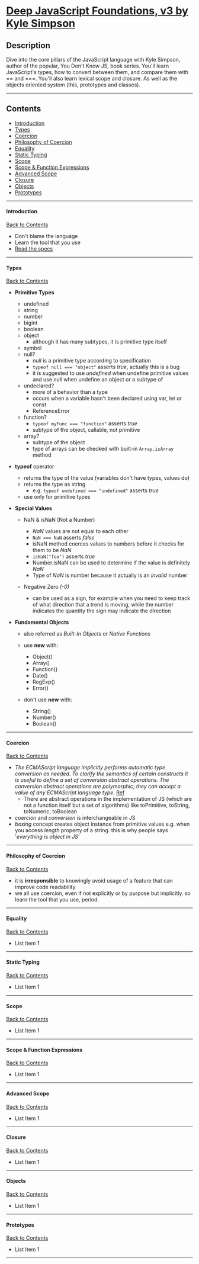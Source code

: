 # [Deep JavaScript Foundations, v3 by Kyle Simpson](https://frontendmasters.com/courses/deep-javascript-v3/)

## Description

Dive into the core pillars of the JavaScript language with Kyle Simpson, author of the popular, You Don't Know JS, book series. You'll learn JavaScript's types, how to convert between them, and compare them with == and ===. You'll also learn lexical scope and closure. As well as the objects oriented system (this, prototypes and classes).

---

## Contents

- [Introduction](#introduction)
- [Types](#types)
- [Coercion](#coercion)
- [Philosophy of Coercion](#philosophy-of-coercion)
- [Equality](#equality)
- [Static Typing](#static-typing)
- [Scope](#scope)
- [Scope & Function Expressions](#scope-function-expressions)
- [Advanced Scope](#advanced-scope)
- [Closure](#closure)
- [Objects](#objects)
- [Prototypes](#prototypes)

---

#### <span id="introduction">Introduction</span>

[Back to Contents](#contents)

- Don't blame the language
- Learn the tool that you use
- [Read the specs](https://www.google.com/search?q=ECMAScript+latest+language+specification&oq=ECMAScript+latest+language+specification&aqs=chrome..69i57j0i546l4.4283j0j4&sourceid=chrome&ie=UTF-8)

---

#### <span id="types">Types</span>

[Back to Contents](#contents)

- **Primitive Types**

  - undefined
  - string
  - number
  - bigint
  - boolean
  - object
    - although it has many subtypes, it is primitive type itself
  - symbol
  - null?
    - _null_ is a primitive type according to specification
    - `typeof null === "object"` asserts _true_, actually this is a bug
    - it is suggested to use _undefined_ when undefine primitive values and use _null_ when undefine an object or a subtype of
  - undeclared?
    - more of a behavior than a type
    - occurs when a variable hasn't been declared using var, let or const
    - ReferenceError
  - function?
    - `typeof myFunc === "function"` asserts _true_
    - subtype of the object, callable, not primitive
  - array?
    - subtype of the object
    - type of arrays can be checked with built-in `Array.isArray` method

- **typeof** operator

  - returns the type of the value (variables don't have types, values do)
  - returns the type as string
    - e.g. `typeof undefined === "undefined"` asserts _true_
  - use only for primitive types

- **Special Values**

  - NaN & isNaN (Not a Number)

    - _NaN_ values are not equal to each other
    - `NaN === NaN` asserts _false_
    - isNaN method coerces values to numbers before it checks for them to be _NaN_
    - `isNaN("foo")` asserts _true_
    - Number.isNaN can be used to determine if the value is definitely _NaN_
    - Type of _NaN_ is number because it actually is an _invalid_ number

  - Negative Zero _(-0)_
    - can be used as a sign, for example when you need to keep track of what direction that a trend is moving, while the number indicates the quantity the sign may indicate the direction

- **Fundamental Objects**

  - also referred as _Built-In Objects_ or _Native Functions_

  - use **new** with:

    - Object()
    - Array()
    - Function()
    - Date()
    - RegExp()
    - Error()

  - don't use **new** with:
    - String()
    - Number()
    - Boolean()

---

#### <span id="coercion">Coercion</span>

[Back to Contents](#contents)

- _The ECMAScript language implicitly performs automatic type conversion as needed. To clarify the semantics of certain constructs it is useful to define a set of conversion abstract operations. The conversion abstract operations are polymorphic; they can accept a value of any ECMAScript language type._ [Ref](https://262.ecma-international.org/13.0/#sec-abstract-operations:~:text=The%20ECMAScript%20language%20implicitly%20performs%20automatic%20type%20conversion%20as%20needed.%20To%20clarify%20the%20semantics%20of%20certain%20constructs%20it%20is%20useful%20to%20define%20a%20set%20of%20conversion%20abstract%20operations.%20The%20conversion%20abstract%20operations%20are%20polymorphic%3B%20they%20can%20accept%20a%20value%20of%20any%20ECMAScript%20language%20type)
  - There are abstract operations in the implementation of JS (which are not a function itself but a set of algorithms) like toPrimitive, toString, toNumeric, toBoolean
    <br>
- _coercion_ and _conversion_ is interchangeable in JS
- _boxing_ concept creates object instance from primitive values e.g. when you access _length_ property of a string. this is why people says '_everything is object in JS_'

---

#### <span id="philosophy-of-coercion">Philosophy of Coercion</span>

[Back to Contents](#contents)

- it is **irresponsible** to knowingly avoid usage of a feature that can improve code
  readability
- we all use coercion, even if not explicitly or by purpose but implicitly. so learn the tool that you use, period.

---

#### <span id="equality">Equality</span>

[Back to Contents](#contents)

- List Item 1

---

#### <span id="static-typing">Static Typing</span>

[Back to Contents](#contents)

- List Item 1

---

#### <span id="scope">Scope</span>

[Back to Contents](#contents)

- List Item 1

---

#### <span id="scope-function-expressions">Scope & Function Expressions</span>

[Back to Contents](#contents)

- List Item 1

---

#### <span id="advanced-scope">Advanced Scope</span>

[Back to Contents](#contents)

- List Item 1

---

#### <span id="closure">Closure</span>

[Back to Contents](#contents)

- List Item 1

---

#### <span id="objects">Objects</span>

[Back to Contents](#contents)

- List Item 1

---

#### <span id="prototypes">Prototypes</span>

[Back to Contents](#contents)

- List Item 1

---
